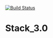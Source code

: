 [![Build Status](https://travis-ci.org/SVolkoff/Stack_3.0.svg?branch=master)](https://travis-ci.org/SVolkoff/Stack_3.0)
# Stack_3.0
